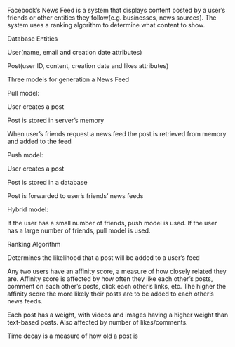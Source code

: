 ﻿Facebook’s News Feed is a system that displays content posted by a user’s friends or other entities they follow(e.g. businesses, news sources). The system uses a ranking algorithm to determine what content to show.

Database Entities

User(name, email and creation date attributes)

Post(user ID, content, creation date and likes attributes)

Three models for generation a News Feed

Pull model:

User creates a post

Post is stored in server’s memory

When user’s friends request a news feed the post is retrieved from memory and added to the feed

Push model:

User creates a post

Post is stored in a database

Post is forwarded to user’s friends’ news feeds

Hybrid model:

If the user has a small number of friends, push model is used. If the user has a large number of friends, pull model is used.

Ranking Algorithm

Determines the likelihood that a post will be added to a user’s feed

Any two users have an affinity score, a measure of how closely related they are. Affinity score is affected by how often they like each other’s posts, comment on each other’s posts, click each other’s links, etc. The higher the affinity score the more likely their posts are to be added to each other’s news feeds.

Each post has a weight, with videos and images having a higher weight than text-based posts. Also affected by number of likes/comments.

Time decay is a measure of how old a post is


